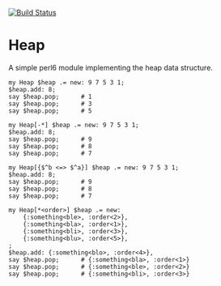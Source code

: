 [![Build Status](https://travis-ci.org/FCO/Heap.svg?branch=master)](https://travis-ci.org/FCO/Heap)

# Heap

A simple perl6 module implementing the heap data structure.

```perl6
my Heap $heap .= new: 9 7 5 3 1;
$heap.add: 8;
say $heap.pop;		# 1
say $heap.pop;		# 3
say $heap.pop;		# 5

```

```perl6
my Heap[-*] $heap .= new: 9 7 5 3 1;
$heap.add: 8;
say $heap.pop;		# 9
say $heap.pop;		# 8
say $heap.pop;		# 7

```

```perl6
my Heap[{$^b <=> $^a}] $heap .= new: 9 7 5 3 1;
$heap.add: 8;
say $heap.pop;		# 9
say $heap.pop;		# 8
say $heap.pop;		# 7

```

```perl6
my Heap[*<order>] $heap .= new:
	{:something<ble>, :order<2>},
	{:something<bla>, :order<1>},
	{:something<bli>, :order<3>},
	{:something<blu>, :order<5>},
;
$heap.add: {:something<blo>, :order<4>},
say $heap.pop;		# {:something<bla>, :order<1>}
say $heap.pop;		# {:something<ble>, :order<2>}
say $heap.pop;		# {:something<bli>, :order<3>}

```
